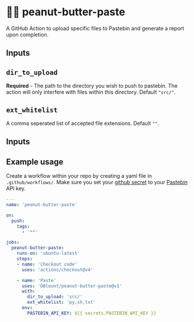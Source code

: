# :peanuts::butter: peanut-butter-paste
A GitHub Action to upload specific files to Pastebin and generate a report upon completion.

## Inputs

## `dir_to_upload`

**Required** - The path to the directory you wish to push to pastebin. The action will only interfere with files within this directory. Default `"src/"`.

## `ext_whitelist`

A comma seperated list of accepted file extensions. Default `""`.

## Inputs

## Example usage
Create a workflow within your repo by creating a yaml file in `.github/workflows/`. Make sure you set your [github secret](https://docs.github.com/en/actions/security-guides/using-secrets-in-github-actions) to your [Pastebin](https://pastebin.com/) API key.
```yml
---
name: 'peanut-butter-paste'

on:
  push:
    tags:        
      - '**'

jobs:
  peanut-butter-paste:
    runs-on: 'ubuntu-latest'
    steps:
    - name: 'Checkout code'
      uses: 'actions/checkout@v4'

    - name: 'Paste'
      uses: 'OBlount/peanut-butter-paste@v1'
      with:
        dir_to_upload: 'src/'
        ext_whitelist: 'py,sh,txt'
      env:
        PASTEBIN_API_KEY: ${{ secrets.PASTEBIN_API_KEY }}
```
